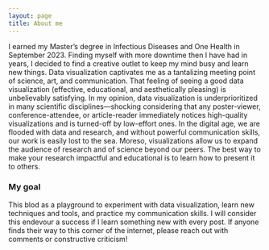 ```yaml
---
layout: page
title: About me
---
```


I earned my Master’s degree in Infectious Diseases and One Health in September 2023. Finding myself with more downtime then I have had in years, I decided to find a creative outlet to keep my mind busy and learn new things. Data visualization captivates me as a tantalizing meeting point of science, art, and communication. That feeling of seeing a good data visualization (effective, educational, and aesthetically pleasing) is unbelievably satisfying. In my opinion, data visualization is underprioritized in many scientific disciplines—shocking considering that any poster-viewer, conference-attendee, or article-reader immediately notices high-quality visualizations and is turned-off by low-effort ones. In the digital age, we are flooded with data and research, and without powerful communication skills, our work is easily lost to the sea. Moreso, visualizations allow us to expand the audience of research and of science beyond our peers. The best way to make your research impactful and educational is to learn how to present it to others.


### My goal

This blod as a playground to experiment with data visualization, learn new techniques and tools, and practice my communication skills. I will consider this endevour a success if I learn something new with every post. If anyone finds their way to this corner of the internet, please reach out with comments or constructive criticism!
